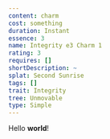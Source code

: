 ```yaml
---
content: charm
cost: something
duration: Instant
essence: 3
name: Integrity e3 Charm 1
rating: 3
requires: []
shortDescription: ~
splat: Second Sunrise
tags: []
trait: Integrity
tree: Unmovable
type: Simple
---
```


Hello **world**!
